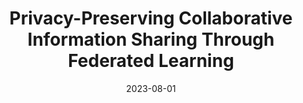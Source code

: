 ---
title: "Privacy-Preserving Collaborative Information Sharing Through Federated Learning"
collection: talks
type: "Conference Presentation"
permalink: /talks/talk-2
venue: "58th Actuarial Research Conference (ARC)"
date: 2023-08-01
slidesurl: /slides/talk-2.pdf
location: "Des Moines, Iowa"
---
